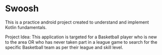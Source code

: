 # Swoosh
This is a practice android project created to understand and implement Kotlin fundamentals.

Project Idea:
This application is targeted for a Basketball player who is new to the area OR who has never taken part in a league game 
to search for the specific Basketball team as per their league and skill level.
